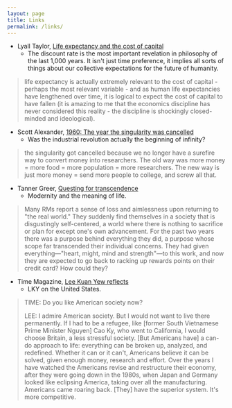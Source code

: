```yaml
---
layout: page
title: Links
permalink: /links/
---
```


* Lyall Taylor, [Life expectancy and the cost of capital](https://lt3000.blogspot.com/2018/02/life-expectancy-and-cost-of-capital.html)
  * The discount rate is the most important revelation in philosophy of the last 1,000 years. It isn't just time preference, it implies all sorts of things about our collective expectations for the future of humanity.

> life expectancy is actually extremely relevant to the cost of capital - perhaps the most relevant variable - and as human life expectancies have lengthened over time, it is logical to expect the cost of capital to have fallen (it is amazing to me that the economics discipline has never considered this reality - the discipline is shockingly closed-minded and ideological).

* Scott Alexander, [1960: The year the singularity was cancelled](https://www.lesswrong.com/posts/bYrF8rXFYwPqnfxTp/1960-the-year-the-singularity-was-cancelled)
  * Was the industrial revolution actually the beginning of infinity?

> the singularity got cancelled because we no longer have a surefire way to convert money into researchers. The old way was more money = more food = more population = more researchers. The new way is just more money = send more people to college, and screw all that.


* Tanner Greer, [Questing for transcendence](https://scholars-stage.blogspot.com/2019/04/on-quests-for-transcendence.html)
  * Modernity and the meaning of life.

> Many RMs report a sense of loss and aimlessness upon returning to "the real world." They suddenly find themselves in a society that is disgustingly self-centered, a world where there is nothing to sacrifice or plan for except one's own advancement. For the past two years there was a purpose behind everything they did, a purpose whose scope far transcended their individual concerns. They had given everything—"heart, might, mind and strength"—to this work, and now they are expected to go back to racking up rewards points on their credit card? How could they?

* Time Magazine, [Lee Kuan Yew reflects](http://content.time.com/time/subscriber/printout/0,8816,1137705,00.html)
  * LKY on the United States.

> TIME: Do you like American society now?
>
> LEE: I admire American society. But I would not want to live there permanently. If I had to be a refugee, like [former South Vietnamese Prime Minister Nguyen] Cao Ky, who went to California, I would choose Britain, a less stressful society. [But Americans have] a can-do approach to life: everything can be broken up, analyzed, and redefined. Whether it can or it can't, Americans believe it can be solved, given enough money, research and effort. Over the years I have watched the Americans revise and restructure their economy, after they were going down in the 1980s, when Japan and Germany looked like eclipsing America, taking over all the manufacturing. Americans came roaring back. [They] have the superior system. It's more competitive.
